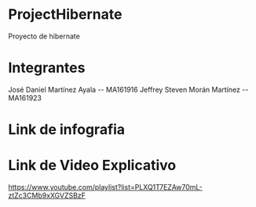 # ProjectHibernate
Proyecto de hibernate 
# Integrantes 
José Daniel Martínez Ayala -- MA161916
Jeffrey Steven Morán Martínez -- MA161923

# Link de infografia

# Link de Video Explicativo
https://www.youtube.com/playlist?list=PLXQ1T7EZAw70mL-ztZc3CMb9xXGVZSBzF
